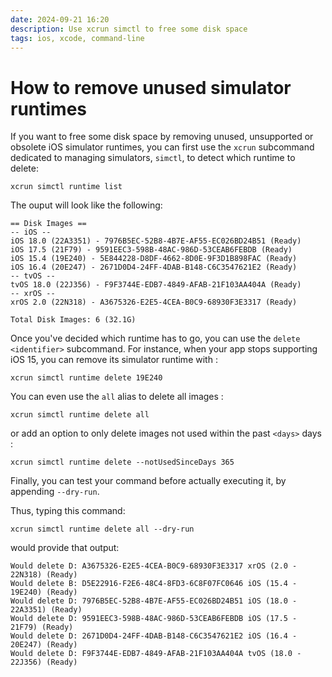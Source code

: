 ```yaml
---
date: 2024-09-21 16:20
description: Use xcrun simctl to free some disk space
tags: ios, xcode, command-line
---
```

# How to remove unused simulator runtimes

If you want to free some disk space by removing unused, unsupported or obsolete iOS simulator runtimes, you can first use the `xcrun` subcommand dedicated to managing simulators, `simctl`, to detect which runtime to delete:

```no-highlight
xcrun simctl runtime list
```

The ouput will look like the following:

```no-highlight
== Disk Images ==
-- iOS --
iOS 18.0 (22A3351) - 7976B5EC-52B8-4B7E-AF55-EC026BD24B51 (Ready)
iOS 17.5 (21F79) - 9591EEC3-598B-48AC-986D-53CEAB6FEBDB (Ready)
iOS 15.4 (19E240) - 5E844228-D8DF-4662-8D0E-9F3D1B898FAC (Ready)
iOS 16.4 (20E247) - 2671D0D4-24FF-4DAB-B148-C6C3547621E2 (Ready)
-- tvOS --
tvOS 18.0 (22J356) - F9F3744E-EDB7-4849-AFAB-21F103AA404A (Ready)
-- xrOS --
xrOS 2.0 (22N318) - A3675326-E2E5-4CEA-B0C9-68930F3E3317 (Ready)

Total Disk Images: 6 (32.1G)
```

Once you've decided which runtime has to go, you can use the `delete <identifier>` subcommand.
For instance, when your app stops supporting iOS 15, you can remove its simulator runtime with :

```no-highlight
xcrun simctl runtime delete 19E240
```

You can even use the `all` alias to delete all images :

```no-highlight
xcrun simctl runtime delete all
```

or add an option to only delete images not used within the past `<days>` days :

```no-highlight
xcrun simctl runtime delete --notUsedSinceDays 365
```

Finally, you can test your command before actually executing it, by appending `--dry-run`.

Thus, typing this command:

```no-highlight
xcrun simctl runtime delete all --dry-run
```

would provide that output:

```no-highlight
Would delete D: A3675326-E2E5-4CEA-B0C9-68930F3E3317 xrOS (2.0 - 22N318) (Ready)
Would delete B: D5E22916-F2E6-48C4-8FD3-6C8F07FC0646 iOS (15.4 - 19E240) (Ready)
Would delete D: 7976B5EC-52B8-4B7E-AF55-EC026BD24B51 iOS (18.0 - 22A3351) (Ready)
Would delete D: 9591EEC3-598B-48AC-986D-53CEAB6FEBDB iOS (17.5 - 21F79) (Ready)
Would delete D: 2671D0D4-24FF-4DAB-B148-C6C3547621E2 iOS (16.4 - 20E247) (Ready)
Would delete D: F9F3744E-EDB7-4849-AFAB-21F103AA404A tvOS (18.0 - 22J356) (Ready)
```
